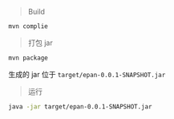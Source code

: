 
> Build

```bash
mvn complie
```

> 打包 jar

```bash
mvn package
```

生成的 jar 位于 `target/epan-0.0.1-SNAPSHOT.jar`

> 运行

```bash
java -jar target/epan-0.0.1-SNAPSHOT.jar
```